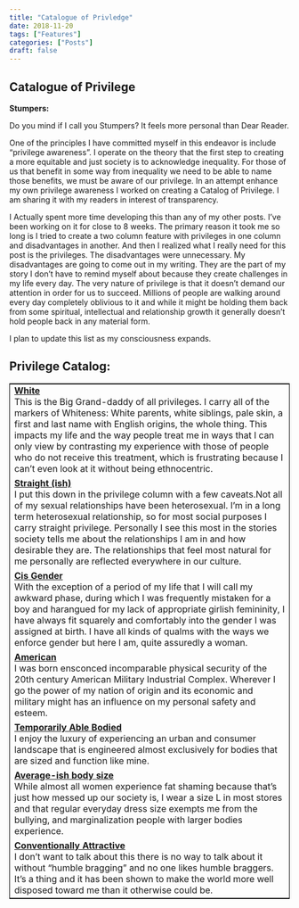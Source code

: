 ```yaml
---
title: "Catalogue of Privledge"
date: 2018-11-20
tags: ["Features"]
categories: ["Posts"]
draft: false
---
```


## Catalogue of Privilege

__Stumpers:__

Do you mind if I call you Stumpers? It feels more personal than Dear Reader. 

One of the principles I have committed myself in this endeavor is include “privilege awareness”. I operate on the theory that the first step to creating a more equitable and just society is to acknowledge inequality. For those of us that benefit in some way from inequality we need to be able to name those benefits, we must be aware of our privilege. In an attempt enhance my own privilege awareness I worked on creating a Catalog of Privilege.  I am sharing it with my readers in interest of transparency.  

I Actually spent more time developing this than any of my other posts. I’ve been working on it for close to 8 weeks. The primary reason it took me so long is I tried to create a two column feature with privileges in one column and disadvantages in another. And then I realized what I really need for this post is the privileges. The disadvantages were unnecessary. My disadvantages are going to come out in my writing. They are the part of my story I don’t have to remind myself about because they create challenges in my life every day.  The very nature of privilege is that it doesn’t demand our attention in order for us to succeed.  Millions of people are walking around every day completely oblivious to it and while it might be holding them back from some spiritual, intellectual and relationship growth it generally doesn’t hold people back in any material form. 

I plan to update this list as my consciousness expands. 

<table style="border: 1px solid black; border-collapse: collapse">
	<tr>
		<h2>Privilege Catalog:</h2>
	</tr>
	<tr>
		<td>
			<u><b>White</b></u><br>
			This is the Big Grand-daddy of all privileges. I carry all of the markers of Whiteness: White parents, white siblings, pale skin, a first and last name with English origins, the whole thing. This impacts my life and the way people treat me in ways that I can only view by contrasting my experience with those of people who do not receive this treatment, which is frustrating because I can’t even look at it without being ethnocentric.
		</td>
	</tr>
	<tr>
		<td>
			<u><b>Straight (ish)</b></u><br>
			I put this down in the privilege column with a few caveats.Not all of my sexual relationships have been heterosexual. I’m in a long term heterosexual relationship, so for most social purposes I carry straight privilege. Personally I see this most in the stories society tells me about the relationships I am in and how desirable they are. The relationships that feel most natural for me personally are reflected everywhere in our culture.
		</td>
	</tr>
	<tr>
		<td>
			<u><b>Cis Gender</b></u><br>
			With the exception of a period of my life that I will call my awkward phase, during which I was frequently mistaken for a boy and harangued for my lack of appropriate girlish femininity, I have always fit squarely and comfortably into the gender I was assigned at birth. I have all kinds of qualms with the ways we enforce gender but here I am, quite assuredly a woman.
		</td>
	</tr>
	<tr>
		<td>
			<u><b>American</b></u><br>
			I was born ensconced incomparable physical security of the 20th century American Military Industrial Complex. Wherever I go the power of my nation of origin and its economic and military might has an influence on my personal safety and esteem.
		</td>
	</tr>
	<tr>
		<td>
			<u><b>Temporarily Able Bodied</b></u><br>
			I enjoy the luxury of experiencing an urban and consumer landscape that is engineered almost exclusively for bodies that are sized and function like mine.
		</td>
	</tr>
	<tr>
		<td>
			<u><b>Average-ish body size</b></u><br>
			While almost all women experience fat shaming because that’s just how messed up our society is, I wear a size L in most stores and that regular everyday dress size exempts me from the bullying, and marginalization people with larger bodies experience.
		</td>
	</tr>
	<tr>
		<td>
			<u><b>Conventionally Attractive</b></u><br>
			I don’t want to talk about this there is no way to talk about it without “humble bragging” and no one likes humble braggers. It’s a thing and it has been shown to make the world more well disposed toward me than it otherwise could be.
		</td>
	</tr>
</table>        
                                                            